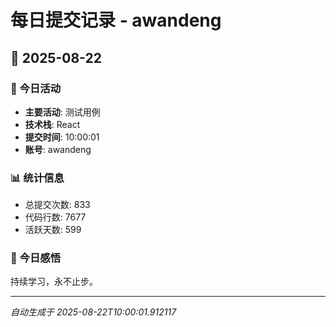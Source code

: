 # 每日提交记录 - awandeng

## 📅 2025-08-22

### 🎯 今日活动
- **主要活动**: 测试用例
- **技术栈**: React
- **提交时间**: 10:00:01
- **账号**: awandeng

### 📊 统计信息
- 总提交次数: 833
- 代码行数: 7677
- 活跃天数: 599

### 💭 今日感悟
持续学习，永不止步。

---
*自动生成于 2025-08-22T10:00:01.912117*
